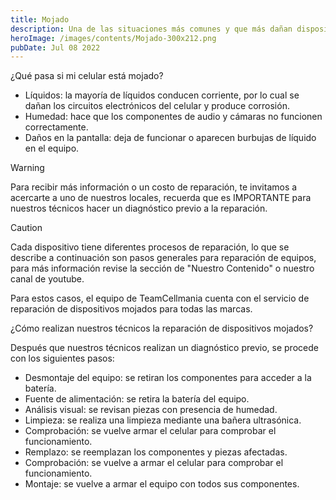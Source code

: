 ```yaml
---
title: Mojado 
description: Una de las situaciones más comunes y que más dañan dispositivos es exponer los celulares a líquidos, ya sea agua, bebidas u otras sustancias.
heroImage: /images/contents/Mojado-300x212.png
pubDate: Jul 08 2022
---
```


¿Qué pasa si mi celular está mojado?

- Líquidos: la mayoría de líquidos conducen corriente, por lo cual se dañan los circuitos electrónicos del celular y produce corrosión.
- Humedad: hace que los componentes de audio y cámaras no funcionen correctamente.
- Daños en la pantalla: deja de funcionar o aparecen burbujas de líquido en el equipo.

> [!WARNING]
> Para recibir más información o un costo de reparación, te invitamos a acercarte a uno de nuestros locales, recuerda que es IMPORTANTE para nuestros técnicos hacer un diagnóstico previo a la reparación.

> [!CAUTION]
> Cada dispositivo tiene diferentes procesos de reparación, lo que se describe a continuación son pasos generales para reparación de equipos, para más información revise la sección de \"Nuestro Contenido\" o nuestro canal de youtube.

Para estos casos, el equipo de TeamCellmania cuenta con el servicio de reparación de dispositivos mojados para todas las marcas.

¿Cómo realizan nuestros técnicos la reparación de dispositivos mojados?

Después que nuestros técnicos realizan un diagnóstico previo, se procede con los siguientes pasos:

- Desmontaje del equipo: se retiran los componentes para acceder a la batería.
- Fuente de alimentación: se retira la batería del equipo.
- Análisis visual: se revisan piezas con presencia de humedad.
- Limpieza: se realiza una limpieza mediante una bañera ultrasónica.
- Comprobación: se vuelve armar el celular para comprobar el funcionamiento.
- Remplazo: se reemplazan los componentes y piezas afectadas.
- Comprobación: se vuelve a armar el celular para comprobar el funcionamiento.
- Montaje: se vuelve a armar el equipo con todos sus componentes.
